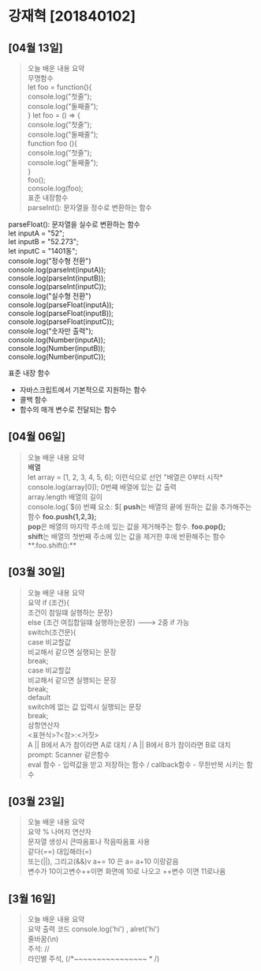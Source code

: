 # 강재혁 [201840102]
## [04월 13일]
>오늘 배운 내용 요약 <br/>
>무명함수<br/>
>let foo = function(){  <br/>
    console.log("첫줄");<br/>
    console.log("둘째줄");<br/>
}
let foo = () => {<br/>
    console.log("첫줄");<br/>
    console.log("둘째줄");<br/>
function foo (){<br/>
    console.log("첫줄");<br/>
    console.log("둘째줄");<br/>
}<br/>
foo();<br/>
console.log(foo);<br/>
표준 내장함수<br/>
parseInt(): 문자열을 정수로 변환하는 함수<br/>

parseFloat(): 문자열을 실수로 변환하는 함수<br/>
let inputA = "52";<br/>
let inputB = "52.273";<br/>
let inputC = "1401동";<br/>
console.log("정수형 전환")<br/>
console.log(parseInt(inputA));<br/>
console.log(parseInt(inputB));<br/>
console.log(parseInt(inputC));<br/>
console.log("실수형 전환")<br/>
console.log(parseFloat(inputA));<br/>
console.log(parseFloat(inputB));<br/>
console.log(parseFloat(inputC));<br/>
console.log("숫자만 출력");<br/>
console.log(Number(inputA));<br/>
console.log(Number(inputB));<br/>
console.log(Number(inputC));<br/>


표준 내장 함수<br/>
- 자바스크립트에서 기본적으로 지원하는 함수<br/>
- 콜백 함수<br/>
- 함수의 매개 변수로 전달되는 함수<br/>

## [04월 06일]
>오늘 배운 내용 요약 <br/>
>**배열**<br/>
>let array = [1, 2, 3, 4, 5, 6]; 이런식으로 선언 "배열은 0부터 시작*<br/>
>console.log(array[0]); 0번쨰 배열에 있는 값 출력 <br/> 
>array.length 배열의 길이 <br/>
>console.log(`$(i) 번쨰 요소: $[
>**push**는 배열의 끝에 원하는 값을 추가해주는 함수  **foo.push(1,2,3);**<br/>
**pop**은 배열의 마지막 주소에 있는 값을 제거해주는 함수. **foo.pop();**<br/>
**shift**는 배열의 첫번째 주소에 있는 값을 제거한 후에 반환해주는 함수**.foo.shift():**<br/>



## [03월 30일]
>오늘 배운 내용 요약 <br/>
>요약 if (조건){<br/>
>조건이 참일떄 실행하는 문장}<br/>
>else {조건 여집합일떄 실행하는문장}              ---> 2중 if 가능<br/>
>switch(조건문){<br/>
>case 비교할값<br/>
>비교해서 같으면 실행되는 문장<br/>
>break;<br/>
>case 비교할값<br/>
>비교해서 같으면 실행되는 문장<br/>
>break;<br/>
>default<br/>
>switch에 없는 값 입력시 실행되는 문장<br/>
>break;<br/>
>삼항연산자<br/>
><표현식>?<참>:<거짓><br/>
>A || B에서 A가 참이라면 A로 대치 / A || B에서 B가 참이라면 B로 대치<br/>
>prompt: Scanner 같은함수<br/>
>eval 함수 - 입력값을 받고 저장하는 함수 / callback함수 - 무한반복 시키는 함수<br/>






## [03월 23일]

>오늘 배운 내용 요약 <br/>
>요약  % 나머지 연산자<br/>
> 문자열 생성시 큰따옴표나 작음따옴표 사용<br/>
>  같다(==) 대입해라(=)<br/>
 또는(||), 그리고(&&)v
 a+= 10 은 a= a+10 이랑같음 <br/>
 변수가 10이고변수++이면 화면에 10로 나오고 ++변수 이면 11로나옴<br/>
 

## [3월 16일]
>오늘 배운 내용 요약 <br/>
>요약  출력 코드 console.log('hi') , alret('hi')<br>
줄바꿈(\n)<br>
주석: //<br>
라인별 주석, (/*~~~~~~~~~~~~~~~~ * /)<br>



